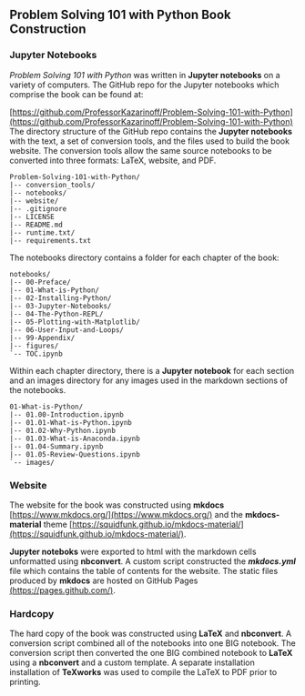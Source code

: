 
## Problem Solving 101 with Python Book Construction
### Jupyter Notebooks
_Problem Solving 101 with Python_ was written in **Jupyter notebooks** on a variety of computers. The GitHub repo for the Jupyter notebooks which comprise the book can be found at:
    
[https://github.com/ProfessorKazarinoff/Problem-Solving-101-with-Python](https://github.com/ProfessorKazarinoff/Problem-Solving-101-with-Python)
The directory structure of the GitHub repo contains the **Jupyter notebooks** with the text, a set of conversion tools, and the files used to build the book website. The conversion tools allow the same source notebooks to be converted into three formats: LaTeX, website, and PDF. 
```text
Problem-Solving-101-with-Python/
|-- conversion_tools/
|-- notebooks/
|-- website/
|-- .gitignore
|-- LICENSE
|-- README.md
|-- runtime.txt/
|-- requirements.txt
```
The notebooks directory contains a folder for each chapter of the book:
```text
notebooks/
|-- 00-Preface/
|-- 01-What-is-Python/
|-- 02-Installing-Python/
|-- 03-Jupyter-Notebooks/
|-- 04-The-Python-REPL/
|-- 05-Plotting-with-Matplotlib/
|-- 06-User-Input-and-Loops/
|-- 99-Appendix/
|-- figures/
`-- TOC.ipynb
```
Within each chapter directory, there is a **Jupyter notebook** for each section and an images directory for any images used in the markdown sections of the notebooks.

```text
01-What-is-Python/
|-- 01.00-Introduction.ipynb
|-- 01.01-What-is-Python.ipynb
|-- 01.02-Why-Python.ipynb
|-- 01.03-What-is-Anaconda.ipynb
|-- 01.04-Summary.ipynb
|-- 01.05-Review-Questions.ipynb
`-- images/
```
### Website
The website for the book was constructed using **mkdocs** [https://www.mkdocs.org/](https://www.mkdocs.org/) and the **mkdocs-material** theme [https://squidfunk.github.io/mkdocs-material/](https://squidfunk.github.io/mkdocs-material/). 

**Jupyter noteboks** were exported to html with the markdown cells unformatted using **nbconvert**. A custom script constructed the **_mkdocs.yml_** file which contains the table of contents for the website. The static files produced by **mkdocs** are hosted on GitHub Pages [(https://pages.github.com/)](https://pages.github.com/).
### Hardcopy
The hard copy of the book was constructed using **LaTeX** and **nbconvert**. A conversion script combined all of the notebooks into one BIG notebook. The conversion script then converted the one BIG combined notebook to **LaTeX** using a **nbconvert** and a custom template. A separate installation installation of **TeXworks** was used to compile the LaTeX to PDF prior to printing.
 


